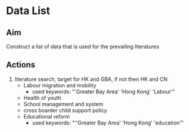 # Data List

## Aim

Construct a list of data that is used for the prevailing literatures

## Actions

1. literature search, target for HK and GBA, if not then HK and CN
   - Labour migration and mobility
     - used keywords: "'Greater Bay Area' 'Hong Kong' 'Labour'"
   - Health of youth
   - School management and system
   - cross boarder child support policy
   - Educational reform
     - used keywords: "''Greater Bay Area' 'Hong Kong' 'education'"
